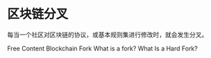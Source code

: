 # 区块链分叉

每当一个社区对区块链的协议，或基本规则集进行修改时，就会发生分叉。

<ResourceGroupTitle>Free Content</ResourceGroupTitle>
<BadgeLink colorScheme='yellow' badgeText='Read' href='https://en.wikipedia.org/wiki/Fork_(blockchain)'>Blockchain Fork</BadgeLink>
<BadgeLink colorScheme='yellow' badgeText='Read' href='https://www.coinbase.com/learn/crypto-basics/what-is-a-fork'>What is a fork?</BadgeLink>
<BadgeLink colorScheme='yellow' badgeText='Read' href='https://www.investopedia.com/terms/h/hard-fork.asp'>What Is a Hard Fork?</BadgeLink>
